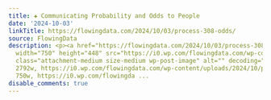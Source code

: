 ```yaml
---
title: ✚ Communicating Probability and Odds to People
date: '2024-10-03'
linkTitle: https://flowingdata.com/2024/10/03/process-308-odds/
source: FlowingData
description: <p><a href="https://flowingdata.com/2024/10/03/process-308-odds/"><img
  width="750" height="448" src="https://i0.wp.com/flowingdata.com/wp-content/uploads/2024/10/process-308-featured.png?fit=750%2C448&amp;quality=100&amp;ssl=1"
  class="attachment-medium size-medium wp-post-image" alt="" decoding="async" srcset="https://i0.wp.com/flowingdata.com/wp-content/uploads/2024/10/process-308-featured.png?w=2792&amp;quality=100&amp;ssl=1
  2792w, https://i0.wp.com/flowingdata.com/wp-content/uploads/2024/10/process-308-featured.png?resize=750%2C448&amp;quality=100&amp;ssl=1
  750w, https://i0.wp.com/flowingda ...
disable_comments: true
---
```

<p><a href="https://flowingdata.com/2024/10/03/process-308-odds/"><img width="750" height="448" src="https://i0.wp.com/flowingdata.com/wp-content/uploads/2024/10/process-308-featured.png?fit=750%2C448&amp;quality=100&amp;ssl=1" class="attachment-medium size-medium wp-post-image" alt="" decoding="async" srcset="https://i0.wp.com/flowingdata.com/wp-content/uploads/2024/10/process-308-featured.png?w=2792&amp;quality=100&amp;ssl=1 2792w, https://i0.wp.com/flowingdata.com/wp-content/uploads/2024/10/process-308-featured.png?resize=750%2C448&amp;quality=100&amp;ssl=1 750w, https://i0.wp.com/flowingda ...